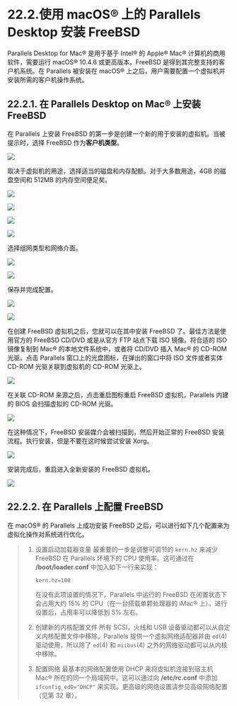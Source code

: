 # 22.2.使用 macOS® 上的 Parallels Desktop 安装 FreeBSD

Parallels Desktop for Mac® 是用于基于 Intel® 的 Apple® Mac® 计算机的商用软件，需要运行 macOS® 10.4.6 或更高版本。FreeBSD 是得到其完整支持的客户机系统。在 Parallels 被安装在 macOS® 上之后，用户需要配置一个虚拟机并安装所需的客户机操作系统。

## 22.2.1. 在 Parallels Desktop on Mac® 上安装 FreeBSD

在 Parallels 上安装 FreeBSD 的第一步是创建一个新的用于安装的虚拟机。当被提示时，选择 FreeBSD 作为**客户机类型**。

![](../.gitbook/assets/parallels-freebsd1.png)

取决于虚拟机的用途，选择适当的磁盘和内存配额。对于大多数用途，4GB 的磁盘空间和 512MB 的内存空间便足矣。

![](../.gitbook/assets/parallels-freebsd2.png)

![](../.gitbook/assets/parallels-freebsd3.png)

![](../.gitbook/assets/parallels-freebsd4.png)

![](../.gitbook/assets/parallels-freebsd5.png)

选择组网类型和网络介面。

![](../.gitbook/assets/parallels-freebsd6.png)

![](../.gitbook/assets/parallels-freebsd7.png)

保存并完成配置。

![](../.gitbook/assets/parallels-freebsd8.png)

![](../.gitbook/assets/parallels-freebsd9.png)

在创建 FreeBSD 虚拟机之后，您就可以在其中安装 FreeBSD 了。最佳方法是使用官方的 FreeBSD CD/DVD 或是从官方 FTP 站点下载 ISO 镜像。将合适的 ISO 镜像复制到 Mac® 的本地文件系统中，或者将 CD/DVD 插入 Mac® 的 CD-ROM 光驱。点击 Parallels 窗口上的光盘图标，在弹出的窗口中将 ISO 文件或者实体 CD-ROM 光驱关联到虚拟机的 CD-ROM 光驱上。

![](../.gitbook/assets/parallels-freebsd11.png)

在关联 CD-ROM 来源之后，点击重启图标重启 FreeBSD 虚拟机，Parallels 内建的 BIOS 会扫描虚拟的 CD-ROM 光驱。

![](../.gitbook/assets/parallels-freebsd10.png)

在这种情况下，FreeBSD 安装媒介会被扫描到，然后开始正常的 FreeBSD 安装流程。执行安装，但是不要在这时候尝试安装 Xorg。

![](../.gitbook/assets/parallels-freebsd12.png)

安装完成后，重启进入全新安装的 FreeBSD 虚拟机。


![](../.gitbook/assets/parallels-freebsd13.png)

## 22.2.2. 在 Parallels 上配置 FreeBSD

在 macOS® 的 Parallels 上成功安装 FreeBSD 之后，可以进行如下几个配置来为虚拟化操作对系统进行优化。

> 1.  设置启动加载器变量 最重要的一步是调整可调节的 `kern.hz` 来减少 FreeBSD 在 Parallels 环境下的 CPU 使用率。这可通过在 **/boot/loader.conf** 中加入如下一行来实现：
>
>     ```
>     kern.hz=100
>     ```
>
>     在没有此项设置的情况下，Parallels 中运行的 FreeBSD 在闲置状态下会占用大约 15% 的 CPU（在一台搭载单颗处理器的 iMac® 上）。进行设置后，占用率可以降低到 5% 左右。
> 2. 创建新的内核配置文件 所有 SCSI，火线和 USB 设备驱动都可以从自定义内核配置文件中移除。Parallels 提供一个虚拟网络适配器并由 `ed`(4) 驱动使用，所以除了 `ed`(4) 和 `miibus`(4) 之外的网络驱动都可以从内核中移除。
> 3. 配置网络 最基本的网络配置使用 DHCP 来将虚拟机连接到宿主机 Mac® 所在的同一个局域网中。这可以通过向 **/etc/rc.conf** 中添加 `ifconfig_ed0="DHCP"` 来实现。更高级的网络设置请参见高级网络配置（见第 32 章）。
